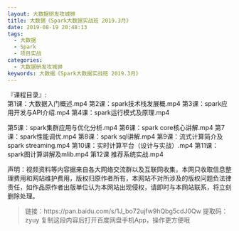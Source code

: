 ```yaml
---
layout: 大数据研发攻城狮
title: 大数据《Spark大数据实战班 2019.3月》
date: 2019-08-19 20:48:13
tags:
  - 大数据
  - Spark
  - 项目实战
categories:
  - 大数据研发攻城狮
keywords: 大数据《Spark大数据实战班 2019.3月》
---
```

『课程目录』:  
第1课：大数据入门概述.mp4
第2课：spark技术栈发展概.mp4
第3课：spark应用开发与API介绍.mp4
第4课：spark运行模式及原理.mp4
<!-- more -->  
第5课：spark集群应用与优化分析.mp4
第6课：spark core核心讲解.mp4
第7课：spark性能调优.mp4
第8课：spark sql讲解.mp4
第9课：流式计算简介及spark streaming.mp4
第10课：实时计算平台（设计与实战）.mp4
第11课：spark图计算讲解及mlib.mp4
第12课 推荐系统实战.mp4

<div class="post-copyright">
    <div class="post-copyright__author">
      <span class="post-copyright-meta">声明：视频资料等内容据来自各大网络交流群以及互联网收集，本网只收取信息整理费用和网站维护费用，版权归原作者所有，本网站不对所涉及的版权问题负法律责任，如作品原作者出版单位认为本网站出现侵权，请即时与本网站联系，将立刻删除处理。 </span>
    </div>
</div>

<blockquote class="blockquote-center">
链接：https://pan.baidu.com/s/1J_bo72ujfw9hQbg5cdJ0Qw 
提取码：zyuy 
复制这段内容后打开百度网盘手机App，操作更方便哦
</blockquote>

